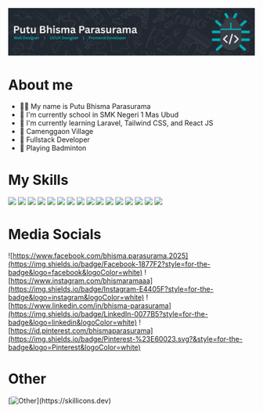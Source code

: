<!--
**bhismaparasurama/bhismaparasurama** is a ✨ _special_ ✨ repository because its `README.md` (this file) appears on your GitHub profile.

Here are some ideas to get you started:

- 🔭 I’m currently working on ...
- 🌱 I’m currently learning ...
- 👯 I’m looking to collaborate on ...
- 🤔 I’m looking for help with ...
- 💬 Ask me about ...
- 📫 How to reach me: ...
- 😄 Pronouns: ...
- ⚡ Fun fact: ...
-->

<img src="./img/header_github.png">

# About me
- 🧑‍💻 My name is Putu Bhisma Parasurama
- 🏫 I'm currently school in SMK Negeri 1 Mas Ubud
- 🍃 I'm currently learning Laravel, Tailwind CSS, and React JS
- 📍 Camenggaon Village  
- 🚀 Fullstack Developer 
- 🏸 Playing Badminton

# My Skills
<img src="https://img.shields.io/badge/MySQL-005C84?style=for-the-badge&logo=mysql&logoColor=white" />
<img src="https://img.shields.io/badge/phpmyadmin-6C78AF?style=for-the-badge&logo=phpmyadmin&logoColor=white" />
<img src="https://img.shields.io/badge/Canva-%2300C4CC.svg?&style=for-the-badge&logo=Canva&logoColor=white" />
<img src="https://img.shields.io/badge/Figma-F24E1E?style=for-the-badge&logo=figma&logoColor=white" />
<img src="https://img.shields.io/badge/Bootstrap-563D7C?style=for-the-badge&logo=bootstrap&logoColor=white" />
<img src="https://img.shields.io/badge/Font_Awesome-339AF0?style=for-the-badge&logo=fontawesome&logoColor=white" />
<img src="https://img.shields.io/badge/jQuery-0769AD?style=for-the-badge&logo=jquery&logoColor=white" />
<img src="https://img.shields.io/badge/Laragon-0E83CD?style=for-the-badge&logo=Laragon&logoColor=white" />
<img src="https://img.shields.io/badge/Laravel-FF2D20?style=for-the-badge&logo=laravel&logoColor=white" />
<img src="https://img.shields.io/badge/Sass-CC6699?style=for-the-badge&logo=sass&logoColor=white" />
<img src="https://img.shields.io/badge/Tailwind_CSS-38B2AC?style=for-the-badge&logo=tailwind-css&logoColor=white" />
<img src="https://img.shields.io/badge/Xampp-F37623?style=for-the-badge&logo=xampp&logoColor=white" />
<img src="https://img.shields.io/badge/CSS3-1572B6?style=for-the-badge&logo=css3&logoColor=white" />
<img src="https://img.shields.io/badge/HTML5-E34F26?style=for-the-badge&logo=html5&logoColor=white" />
<img src="https://img.shields.io/badge/JavaScript-323330?style=for-the-badge&logo=javascript&logoColor=F7DF1E" />
<img src="https://img.shields.io/badge/PHP-777BB4?style=for-the-badge&logo=php&logoColor=white" />

# Media Socials
![https://www.facebook.com/bhisma.parasurama.2025](https://img.shields.io/badge/Facebook-1877F2?style=for-the-badge&logo=facebook&logoColor=white)
![https://www.instagram.com/bhismaramaaa](https://img.shields.io/badge/Instagram-E4405F?style=for-the-badge&logo=instagram&logoColor=white)
![https://www.linkedin.com/in/bhisma-parasurama](https://img.shields.io/badge/LinkedIn-0077B5?style=for-the-badge&logo=linkedin&logoColor=white)
![https://id.pinterest.com/bhismaparasurama](https://img.shields.io/badge/Pinterest-%23E60023.svg?&style=for-the-badge&logo=Pinterest&logoColor=white)

# Other
[![Other](https://skillicons.dev/icons?i=bootstrap,css,dotnet,figma,git,github,html,htmx,js,jquery,laravel,mysql,nodejs,php,postman,powershell,sass,tailwind,visualstudio,vscode,)](https://skillicons.dev)